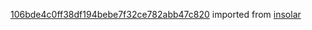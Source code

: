 [106bde4c0ff38df194bebe7f32ce782abb47c820](https://github.com/insolar/insolar/commit/106bde4c0ff38df194bebe7f32ce782abb47c820) imported from [insolar](https://github.com/insolar/insolar)
